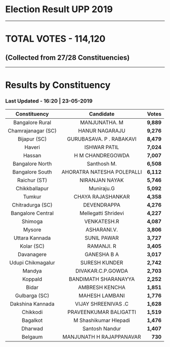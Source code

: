 # Election Result UPP 2019

---
# TOTAL VOTES - 114,120 
## (Collected from 27/28 Constituencies) 


---
# Results by Constituency 

### Last Updated - 16:20 | 23-05-2019 


|   Constituency   |        Candidate         |  Votes  |
|:----------------:|:------------------------:|--------:|
| Bangalore Rural  |      MANJUNATHA. M       |**9,889**|
|Chamrajanagar (SC)|      HANUR NAGARAJU      |**9,276**|
|   Bijapur (SC)   | GURUBASAVA. P . RABAKAVI |**8,479**|
|      Haveri      |       ISHWAR PATIL       |**7,024**|
|      Hassan      |     H M CHANDREGOWDA     |**7,007**|
| Bangalore North  |       Santhosh M.        |**6,508**|
| Bangalore South  |AHORATRA NATESHA POLEPALLI|**6,112**|
|   Raichur (ST)   |      NIRANJAN NAYAK      |**5,746**|
|  Chikkballapur   |        Muniraju.G        |**5,092**|
|      Tumkur      |    CHAYA RAJASHANKAR     |**4,358**|
| Chitradurga (SC) |       DEVENDRAPPA        |**4,276**|
|Bangalore Central |   Mellegatti Shridevi    |**4,227**|
|     Shimoga      |       VENKATESH.R        |**4,087**|
|      Mysore      |       ASHARANI.V.        |**3,806**|
|  Uttara Kannada  |       SUNIL PAWAR        |**3,727**|
|    Kolar (SC)    |        RAMANJI. R        |**3,405**|
|    Davanagere    |       GANESHA B A        |**3,017**|
|Udupi Chikmagalur |      SURESH KUNDER       |**2,742**|
|      Mandya      |    DIVAKAR.C.P.GOWDA     |**2,703**|
|     Koppald      |   BANDIMATH SHARANAYYA   |**2,252**|
|      Bidar       |      AMBRESH KENCHA      |**1,851**|
|  Gulbarga (SC)   |      MAHESH LAMBANI      |**1,776**|
| Dakshina Kannada |   VIJAY SHREENIVAS .C    |**1,628**|
|     Chikkodi     |  PRAVEENKUMAR BALIGATTI  |**1,519**|
|     Bagalkot     |  M Shashikumar Hlepadi   |**1,476**|
|     Dharwad      |      Santosh Nandur      |**1,407**|
|     Belgaum      | MANJUNATH H RAJAPPANAVAR |  **730**|


<script async src='https://www.googletagmanager.com/gtag/js?id=UA-138371535-2'></script><script> window.dataLayer = window.dataLayer || []; function gtag(){dataLayer.push(arguments);} gtag('js', new Date()); gtag('config', 'UA-138371535-2'); </script>